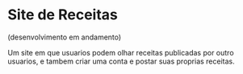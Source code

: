 # Site de Receitas
(desenvolvimento em andamento)

Um site em que usuarios podem olhar receitas publicadas por outro usuarios, e tambem criar uma conta e postar suas proprias receitas.
